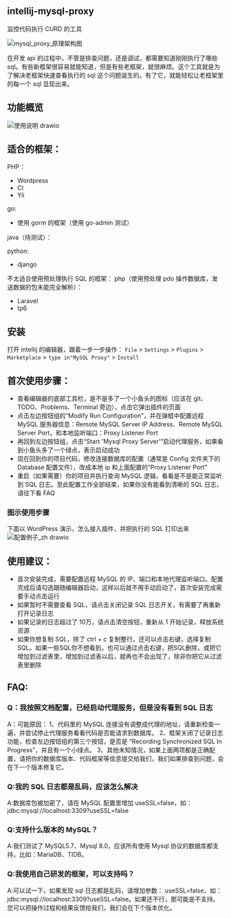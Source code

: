 ## intellij-mysql-proxy
监控代码执行 CURD 的工具

![mysql_proxy_原理架构图](https://github.com/huangcong12/intellij-mysql-proxy/assets/2867782/d4d0358a-842a-4feb-9466-5193e43f9eb2)

在开发 api 的过程中，不管是排查问题，还是调试，都需要知道刚刚执行了哪些 sql。有些新框架很容易就能知道，但是有些老框架，就很麻烦。这个工具就是为了解决老框架快速查看执行的 sql 这个问题诞生的。有了它，就能轻松让老框架里的每一个 sql 显现出来。

## 功能概览
![使用说明 drawio](https://github.com/huangcong12/intellij-mysql-proxy/assets/2867782/4c8a97b3-601a-4b08-ab9b-9341f76d518b)

## 适合的框架：
PHP：
- Wordpress
-  CI
-  Yii

go:
- 使用 gorm 的框架（使用 go-admin 测试）

java（待测试）：    

python:
- django

不太适合使用预处理执行 SQL 的框架：
php（使用预处理 pdo 操作数据库，发送数据的包未能完全解析）：
- Laravel
- tp6

## 安装
打开 intellij 的编辑器，跟着一步一步操作：
`File` > `Settings` > `Plugins` > `Marketplace` > `type in"MySQL Proxy"` > `Install`

## 首次使用步骤：
- 查看编辑器的底部工具栏，是不是多了一个小鱼头的图标（应该在 git、TODO、Problems、Terminal 旁边），点击它弹出插件的页面
- 点击左边按钮组的“Modify Run Configuration”，并在弹框中配置远程 MySQL 服务器信息：Remote MySQL Server IP Address、Remote MySQL Server Port，和本地监听端口：Proxy Listener Port
- 再回到左边按钮组，点击“Start 'Mysql Proxy Server'”启动代理服务，如果看到小鱼头多了一个绿点，表示启动成功
- 现在回到你的项目代码，修改连接数据库的配置（通常是 Config 文件夹下的 Database 配置文件），改成本地 ip 和上面配置的“Proxy Listener Port”
- 重启（如果需要）你的项目并执行查询 MySQL 逻辑，看看是不是能正常监听到 SQL 日志。至此配置工作全部结束，如果你没有能看到清晰的 SQL 日志，请往下看 FAQ

### 图示使用步骤
下面以 WordPress 演示，怎么接入插件，并把执行的 SQL 打印出来
![配置例子_zh drawio](https://github.com/huangcong12/huangcong12.github.io/assets/2867782/0fa8e732-b1d9-4c7c-9d3b-87a608f85bdf)

## 使用建议：
- 首次安装完成，需要配置远程 MySQL 的 IP、端口和本地代理监听端口。配置完成后请勾选跟随编辑器启动，这样以后就不用手动启动了，首次安装完成需要手动点击运行
- 如果暂时不需要查看 SQL，请点击关闭记录 SQL 日志开关，有需要了再重新打开记录日志
- 如果记录的日志超过了 10万，请点击清空按钮，重新从 1 开始记录，释放系统资源
- 如果你想复制 SQL，除了 ctrl + c 复制整行，还可以点击右键，选择复制SQL。如果一些SQL你不想看到，也可以通过点击右键，把SQL删除，或把它增加到过滤表里，增加到过滤表以后，就再也不会出现了，除非你把它从过滤表里删除

## FAQ:
### Q：我按照文档配置，已经启动代理服务，但是没有看到 SQL 日志
A：可能原因：
1、代码里的 MySQL 连接没有调整成代理的地址，请重新检查一遍，并尝试停止代理服务看看代码是否能请求到数据库。
2、框架关闭了记录日志功能，检查左边按钮组的第三个按钮，是否是 “Recording Synchronized SQL In Progress”，并且有一个小绿点。
3、其他未知情况，如果上面两项都是正确配置，请把你的数据库版本、代码框架等信息提交给我们，我们如果排查到问题，会在下一个版本修复它。

### Q:我的 SQL 日志都是乱码，应该怎么解决
A:数据库包被加密了，请在 MySQL 配置里增加 useSSL=false，如：jdbc:mysql://localhost:3309?useSSL=false

### Q:支持什么版本的 MySQL？
A:我们测试了 MySQL5.7、Mysql 8.0，应该所有使用 Mysql 协议的数据库都支持，比如：MariaDB、TIDB。

### Q:我使用自己研发的框架，可以支持吗？
A:可以试一下，如果发现 sql 日志都是乱码，请增加参数： useSSL=false，如：jdbc:mysql://localhost:3309?useSSL=false。如果还不行，那可能是不支持。您可以把操作过程和结果反馈给我们，我们会在下个版本优化。

